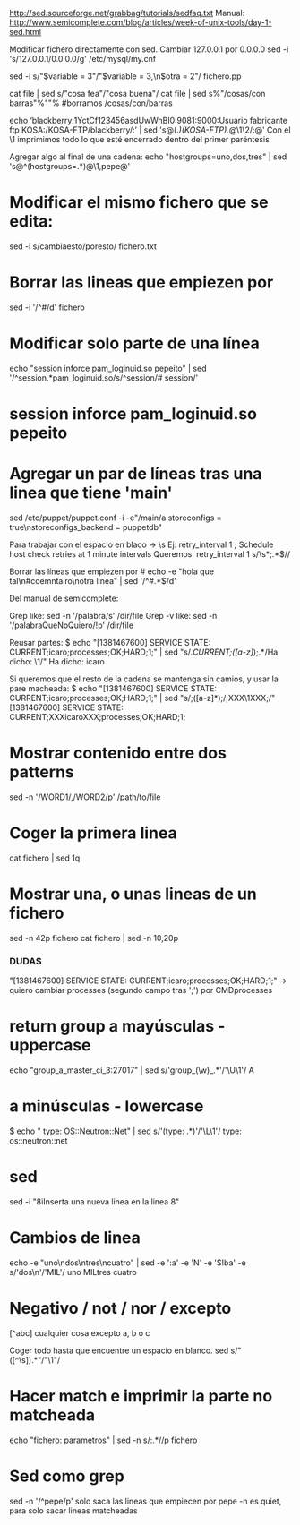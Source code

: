 http://sed.sourceforge.net/grabbag/tutorials/sedfaq.txt
Manual: http://www.semicomplete.com/blog/articles/week-of-unix-tools/day-1-sed.html

Modificar fichero directamente con sed. Cambiar 127.0.0.1 por 0.0.0.0
sed -i 's/127.0.0.1/0.0.0.0/g' /etc/mysql/my.cnf

sed -i s/"\$variable = 3"/"\$variable = 3,\n\$otra = 2"/ fichero.pp


cat file | sed s/"cosa fea"/"cosa buena"/
cat file | sed s%"/cosas/con barras"%""%  #borramos /cosas/con/barras

echo ‘blackberry:$1$YctCf123456asdUwWnBl0:9081:9000:Usuario fabricante ftp KOSA:/KOSA-FTP/blackberry/:’ | sed 's@\(.*\)\(KOSA-FTP\).*@\1\2\/:@'
Con el \1 imprimimos todo lo que esté encerrado dentro del primer paréntesis


Agregar algo al final de una cadena:
echo "hostgroups=uno,dos,tres" | sed 's@\^(hostgroups=.*\)@\1,pepe@'


# Modificar el mismo fichero que se edita:
sed -i s/cambiaesto/poresto/ fichero.txt

# Borrar las lineas que empiezen por #
sed -i '/^#/d' fichero

# Modificar solo parte de una línea
 echo "session inforce pam_loginuid.so pepeito" | sed  '/^session.*pam_loginuid.so/s/^session/# session/'
 # session inforce pam_loginuid.so pepeito

# Agregar un par de líneas tras una linea que tiene 'main'
sed /etc/puppet/puppet.conf -i -e"/main/a storeconfigs = true\nstoreconfigs_backend = puppetdb"


Para trabajar con el espacio en blaco -> \s
Ej:
retry_interval                  1               ; Schedule host check retries at 1 minute intervals
Queremos:
retry_interval                  1
s/\s*;.*$//


Borrar las líneas que empiezen por #
echo -e "hola que tal\n#coemntairo\notra linea" | sed '/^#.*$/d'


Del manual de semicomplete:

Grep like: sed -n '/palabra/s' /dir/file
Grep -v like: sed -n '/palabraQueNoQuiero/!p' /dir/file

Reusar partes:
$ echo "[1381467600] SERVICE STATE: CURRENT;icaro;processes;OK;HARD;1;" | sed "s/.*CURRENT;\([a-z]*\);.*/Ha dicho: \1/"
Ha dicho: icaro

Si queremos que el resto de la cadena se mantenga sin camios, y usar la pare macheada:
$ echo "[1381467600] SERVICE STATE: CURRENT;icaro;processes;OK;HARD;1;" | sed "s/;\([a-z]*\);/;XXX\1XXX;/"
[1381467600] SERVICE STATE: CURRENT;XXXicaroXXX;processes;OK;HARD;1;


# Mostrar contenido entre dos patterns
sed -n '/WORD1/,/WORD2/p' /path/to/file

# Coger la primera linea
cat fichero | sed 1q

# Mostrar una, o unas lineas de un fichero
sed -n 42p fichero
cat fichero | sed -n 10,20p



### DUDAS ###
"[1381467600] SERVICE STATE: CURRENT;icaro;processes;OK;HARD;1;" -> quiero cambiar processes (segundo campo tras ';') por CMDprocesses



# return group a mayúsculas - uppercase
echo "group_a_master_ci_3:27017" | sed s/'group_\(\w\)_.*'/'\U\1'/
A

# a minúsculas - lowercase
$ echo "    type: OS::Neutron::Net" | sed s/'\(type: .*\)'/'\L\1'/
    type: os::neutron::net


# sed
sed -i "8iInserta una nueva linea en la linea 8"


# Cambios de linea
echo -e "uno\ndos\ntres\ncuatro" | sed -e ':a' -e 'N' -e '$!ba' -e s/'dos\n'/'MIL'/
uno
MILtres
cuatro


# Negativo / not / nor / excepto
[^abc] cualquier cosa excepto a, b o c

Coger todo hasta que encuentre un espacio en blanco.
sed s/"\([^\s]\).*"/"\1"/


# Hacer match e imprimir la parte no matcheada
echo "fichero: parametros" | sed -n s/:.*//p
fichero

# Sed como grep
sed -n '/^pepe/p'
  solo saca las lineas que empiecen por pepe
  -n es quiet, para solo sacar lineas matcheadas
